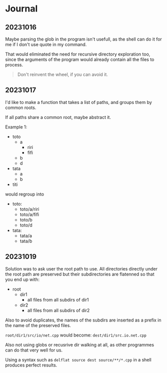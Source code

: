 # Journal
## 20231016

Maybe parsing the glob in the program isn't usefull, as the shell can do it
for me if I don't use quote in my command.

That would eliminated the need for recursive directory exploration too, since
the arguments of the program would already contain all the files to process.

> Don't reinvent the wheel, if you can avoid it.

## 20231017

I'd like to make a function that takes a list of paths, and groups them by common roots.

If all paths share a common root, maybe abstract it.

Example 1:

- toto
    - a
        - riri
        - fifi
    - b
    - d
- tata
    - a
    - b
- titi

would regroup into

- toto:
    - toto/a/riri
    - toto/a/fifi
    - toto/b
    - toto/d
- tata:
    - tata/a
    - tata/b

## 20231019

Solution was to ask user the root path to use. All directories directly under
the root path are preserved but their subdirectories are flatenned so that you
end up with:

- root
    - dir1
        - all files from all subdirs of dir1
    - dir2
        - all files from all subdirs of dir2

Also to avoid duplicates, the names of the subdirs are inserted as a prefix
in the name of the preserved files.

`root/dir1/src/io/net.cpp` would become: `dest/dir1/src.io.net.cpp`

Also not using globs or recusrive dir walking at all, as other programmes can
do that very well for us.

Using a syntax such as `delflat source dest source/**/*.cpp` in a shell
produces perfect results.
